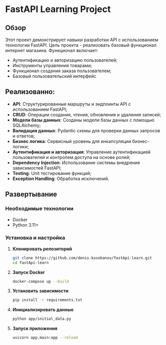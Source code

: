# FastAPI Learning Project

## Обзор

Этот проект демонстрирует навыки разработки API с использованием технологии FastAPI. 
Цель проекта - реализовать базовый функционал интернет магазина. 
Функционал включает:
- Аутентификацию и авторизацию пользователей;
- Инструменты управления товарами;
- Функционал создания заказа пользователем;
- Базовый пользовательский интерфейс

## Реализованно:
- **API**: Структурированные маршруты и эндпоинты API с использованием FastAPI;
- **CRUD**: Операции создания, чтения, обновления и удаления записей;
- **Модели базы данных**: Созданы модели базы данных с помощью SQLAlchemy;
- **Валидация данных**: Pydantic схемы для проверки данных запросов и ответов;
- **Бизнес логика**: Сервисный уровень для инкапсуляции бизнес-логики;
- **Аутентификация и авторизация**: Управление аутентификацией пользователей и контролем доступа на основе ролей;
- **Dependency Injection**: Использование системы внедрения зависимостей FastAPI;
- **Testing**: Unit тестирование функций;
- **Exception Handling**: Обработка исключений.

## Развертывание

### Необходимые технологии
- Docker
- Python 3.11+

### Установка и настройка
1. **Клонировать репозиторий**
   ```bash
   git clone https://github.com/denis-kosobanov/fastApi-learn.git
   cd fastApi-learn

2. **Запуск Docker**
   ```bash
   docker-compose up --build
   
2. **Установить зависимости**
   ```bash
   pip install -r requirements.txt

3. **Инициализировать данные**
   ```bash
   python app/initial_data.py
   
4. **Запуск приложения**
   ```bash
   uvicorn app.main:app --reload
